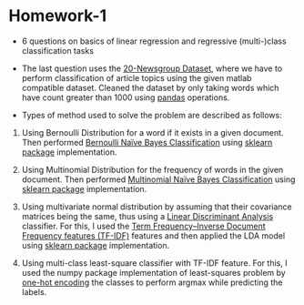 # Homework-1
 
- 6 questions on basics of linear regression and regressive (multi-)class classification tasks

- The last question uses the [20-Newsgroup Dataset](http://qwone.com/~jason/20Newsgroups/), where we have to perform classification of article topics using the given matlab compatible dataset. Cleaned the dataset by only taking words which have count greater than 1000 using [pandas](https://pandas.pydata.org/pandas-docs/stable/index.html) operations.

- Types of method used to solve the problem are described as follows:

1. Using Bernoulli Distribution for a word if it exists in a given document. Then performed [Bernoulli Naïve Bayes Classification](https://en.wikipedia.org/wiki/Naive_Bayes_classifier#Bernoulli_na%C3%AFve_Bayes) using [sklearn package](https://scikit-learn.org/stable/modules/generated/sklearn.naive_bayes.BernoulliNB.html) implementation.

2. Using Multinomial Distribution for the frequency of words in the given document. Then performed [Multinomial Naïve Bayes Classification](https://en.wikipedia.org/wiki/Naive_Bayes_classifier#Multinomial_na%C3%AFve_Bayes) using [sklearn package](https://scikit-learn.org/stable/modules/generated/sklearn.naive_bayes.MultinomialNB.html) implementation.

3. Using multivariate normal distribution by assuming that their covariance matrices being the same, thus using a [Linear Discriminant Analysis](https://en.wikipedia.org/wiki/Linear_discriminant_analysis) classifier. For this, I used the [Term Frequency–Inverse Document Frequency features (TF-IDF)](https://en.wikipedia.org/wiki/Tf%E2%80%93idf) features and then applied the LDA model using [sklearn package](https://scikit-learn.org/stable/modules/generated/sklearn.discriminant_analysis.LinearDiscriminantAnalysis.html) implementation.

4. Using multi-class least-square classifier with TF-IDF feature. For this, I used the numpy package implementation of least-squares problem by [one-hot encoding](https://en.wikipedia.org/wiki/One-hot) the classes to perform argmax while predicting the labels.